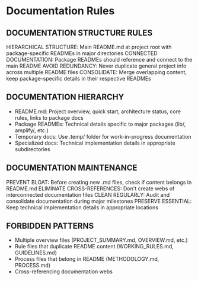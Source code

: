 # Documentation Rules

## DOCUMENTATION STRUCTURE RULES
HIERARCHICAL STRUCTURE: Main README.md at project root with package-specific READMEs in major directories
CONNECTED DOCUMENTATION: Package READMEs should reference and connect to the main README
AVOID REDUNDANCY: Never duplicate general project info across multiple README files
CONSOLIDATE: Merge overlapping content, keep package-specific details in their respective READMEs

## DOCUMENTATION HIERARCHY
- README.md: Project overview, quick start, architecture status, core rules, links to package docs
- Package READMEs: Technical details specific to major packages (lib/, amplify/, etc.)
- Temporary docs: Use .temp/ folder for work-in-progress documentation
- Specialized docs: Technical implementation details in appropriate subdirectories

## DOCUMENTATION MAINTENANCE
PREVENT BLOAT: Before creating new .md files, check if content belongs in README.md
ELIMINATE CROSS-REFERENCES: Don't create webs of interconnected documentation files
CLEAN REGULARLY: Audit and consolidate documentation during major milestones
PRESERVE ESSENTIAL: Keep technical implementation details in appropriate locations

## FORBIDDEN PATTERNS
- Multiple overview files (PROJECT_SUMMARY.md, OVERVIEW.md, etc.)
- Rule files that duplicate README content (WORKING_RULES.md, GUIDELINES.md)
- Process files that belong in README (METHODOLOGY.md, PROCESS.md)
- Cross-referencing documentation webs 